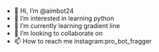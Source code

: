 - 👋 Hi, I’m @aimbot24
- 👀 I’m interested in learning python
- 🌱 I’m currently learning gradient line
- 💞️ I’m looking to collaborate on 
- 📫 How to reach me instagram:pro_bot_fragger

<!---
aimbot24/aimbot24 is a ✨ special ✨ repository because its `README.md` (this file) appears on your GitHub profile.
You can click the Preview link to take a look at your changes.
--->
